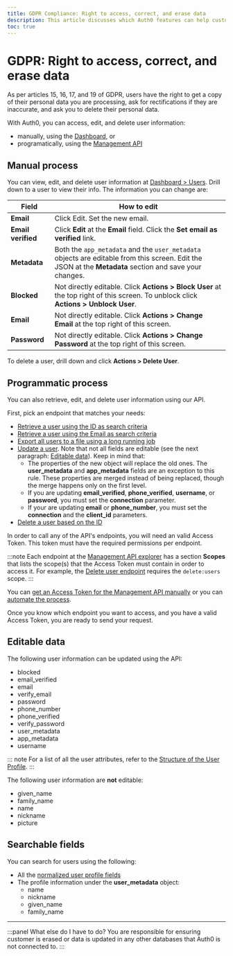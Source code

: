 ```yaml
---
title: GDPR Compliance: Right to access, correct, and erase data
description: This article discusses which Auth0 features can help customers comply with the GDPR requirements on the user's right to access, correct, and erase their personal data
toc: true
---
```

# GDPR: Right to access, correct, and erase data

As per articles 15, 16, 17, and 19 of GDPR, users have the right to get a copy of their personal data you are processing, ask for rectifications if they are inaccurate, and ask you to delete their personal data. 

With Auth0, you can access, edit, and delete user information:
- manually, using the [Dashboard](${manage_url}/#/users), or
- programatically, using the [Management API](/api/management/v2)

## Manual process

You can view, edit, and delete user information at [Dashboard > Users](${manage_url}/#/users). Drill down to a user to view their info. The information you can change are:

| **Field** | **How to edit**
|-|-|
| **Email** | Click Edit. Set the new email.
| **Email verified** | Click **Edit** at the **Εmail** field. Click the **Set email as verified** link.
| **Metadata** | Both the `app_metadata` and the `user_metadata` objects are editable from this screen. Edit the JSON at the **Metadata** section and save your changes.
| **Blocked** | Not directly editable. Click **Actions > Block User** at the top right of this screen. To unblock click **Actions > Unblock User**.
| **Email** | Not directly editable. Click **Actions > Change Email** at the top right of this screen.
| **Password** | Not directly editable. Click **Actions > Change Password** at the top right of this screen.

To delete a user, drill down and click **Actions > Delete User**.

## Programmatic process

You can also retrieve, edit, and delete user information using our API. 

First, pick an endpoint that matches your needs:

- [Retrieve a user using the ID as search criteria](/users/search#users-by-id)
- [Retrieve a user using the Email as search criteria](/users/search#users-by-email)
- [Export all users to a file using a long running job](/users/search#user-export)
- [Update a user](/api/management/v2#!/Users/patch_users_by_id). Note that not all fields are editable (see the next paragraph: [Editable data](#editable-data)). Keep in mind that:
  - The properties of the new object will replace the old ones. The **user_metadata** and **app_metadata** fields are an exception to this rule. These properties are merged instead of being replaced, though the merge happens only on the first level.
  - If you are updating **email_verified**, **phone_verified**, **username**, or **password**, you must set the **connection** parameter.
  - If your are updating **email** or **phone_number**, you must set the **connection** and the **client_id** parameters.
- [Delete a user based on the ID](/api/management/v2#!/Users/delete_users_by_id)

In order to call any of the API's endpoints, you will need an valid Access Token. This token must have the required permissions per endpoint.

:::note
Each endpoint at the [Management API explorer](/api/management/v2) has a section **Scopes** that lists the scope(s) that the Access Token must contain in order to access it. For example, the [Delete user endpoint](/api/management/v2#!/Users/delete_users_by_id) requires the `delete:users` scope.
:::

You can [get an Access Token for the Management API manually](/api/management/v2/tokens#get-a-token-manually) or you can [automate the process](/api/management/v2/tokens#automate-the-process).

Once you know which endpoint you want to access, and you have a valid Access Token, you are ready to send your request.

## Editable data

The following user information can be updated using the API:

- blocked
- email_verified
- email
- verify_email
- password
- phone_number
- phone_verified
- verify_password
- user_metadata
- app_metadata
- username	

::: note
For a list of all the user attributes, refer to the [Structure of the User Profile](/user-profile/user-profile-structure).
:::

The following user information are **not** editable:
- given_name
- family_name
- name
- nickname
- picture

## Searchable fields

You can search for users using the following:

- All the [normalized user profile fields](/user-profile/normalized/auth0)
- The profile information under the **user_metadata** object:
  - name
  - nickname
  - given_name
  - family_name

---

:::panel What else do I have to do?
You are responsible for ensuring customer is erased or data is updated in any other databases that Auth0 is not connected to.
:::
